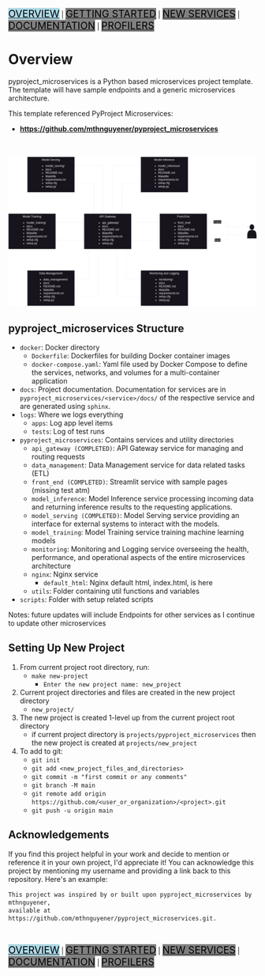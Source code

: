 [<mark style="font-size:20px; background-color: lightblue">OVERVIEW</mark>](README.md) |
[<mark style="font-size:20px; background-color: grey">GETTING STARTED</mark>](docs/GETTINGSTARTED.md) |
[<mark style="font-size:20px; background-color: grey">NEW SERVICES</mark>](docs/NEWSERVICES.md) |
[<mark style="font-size:20px; background-color: grey">DOCUMENTATION</mark>](docs/DOCUMENTATION.md) |
[<mark style="font-size:20px; background-color: grey">PROFILERS</mark>](docs/PROFILERS.md)

#  Overview
pyproject_microservices is a Python based microservices project template. 
The template will have sample endpoints and a generic microservices architecture.

This template referenced PyProject Microservices: 
- **https://github.com/mthnguyener/pyproject_microservices**
<br>
<br>

<img src="./assets/microservices_diagram.png" alt="Microservice Diagram" width="768" height="auto"/>

## pyproject_microservices Structure
- `docker`: Docker directory
  - `Dockerfile`: Dockerfiles for building Docker container images
  - `docker-compose.yaml`: Yaml file used by Docker Compose to define the services, 
  networks, and volumes for a multi-container application
- `docs`: Project documentation. Documentation for services are in `pyproject_microservices/<service>/docs/` 
of the respective service and are generated using `sphinx`.
- `logs`: Where we logs everything
  - `apps`: Log app level items
  - `tests`: Log of test runs
- `pyproject_microservices`: Contains services and utility directories
  - `api_gateway (COMPLETED)`: API Gateway service for managing and routing requests
  - `data_management`: Data Management service for data related tasks (ETL)
  - `front_end (COMPLETED)`: Streamlit service with sample pages (missing test atm)
  - `model_inference`: Model Inference service processing incoming data and 
  returning inference results to the requesting applications.
  - `model_serving (COMPLETED)`: Model Serving service providing an interface for external systems 
  to interact with the models.
  - `model_training`: Model Training service training machine learning models
  - `monitoring`: Monitoring and Logging service overseeing the health, performance, 
  and operational aspects of the entire microservices architecture
  - `nginx`: Nginx service
    - `default_html`: Nginx default html, index.html, is here
  - `utils`: Folder containing util functions and variables
- `scripts`: Folder with setup related scripts

Notes: future updates will include Endpoints for other services as I continue to update other microservices

## Setting Up New Project
1. From current project root directory, run:
   - `make new-project`
     - `Enter the new project name: new_project`
1. Current project directories and files are created in the new project directory
    - `new_project/`
1. The new project is created 1-level up from the current project root directory
   - if current project directory is `projects/pyproject_microservices` 
     then the new project is created at `projects/new_project`
1. To add to git:
   - `git init`
   - `git add <new_project_files_and_directories>`
   - `git commit -m "first commit or any comments"`
   - `git branch -M main`
   - `git remote add origin https://github.com/<user_or_organization>/<project>.git`
   - `git push -u origin main`

## Acknowledgements
If you find this project helpful in your work and decide to mention or reference 
it in your own project, I'd appreciate it! You can acknowledge this project by 
mentioning my username and providing a link back to this repository. Here's an example:

```
This project was inspired by or built upon pyproject_microservices by mthnguyener, 
available at https://github.com/mthnguyener/pyproject_microservices.git.
```

<br>

[<mark style="font-size:20px; background-color: lightblue">OVERVIEW</mark>](README.md) |
[<mark style="font-size:20px; background-color: grey">GETTING STARTED</mark>](docs/GETTINGSTARTED.md) |
[<mark style="font-size:20px; background-color: grey">NEW SERVICES</mark>](docs/NEWSERVICES.md) |
[<mark style="font-size:20px; background-color: grey">DOCUMENTATION</mark>](docs/DOCUMENTATION.md) |
[<mark style="font-size:20px; background-color: grey">PROFILERS</mark>](docs/PROFILERS.md)

